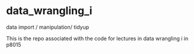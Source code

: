 # data_wrangling_i
data import / manipulation/ tidyup

This is the repo associated with the code for lectures in data wrangling i in p8015
